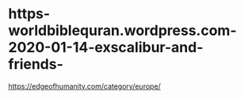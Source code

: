 # https-worldbiblequran.wordpress.com-2020-01-14-exscalibur-and-friends-
https://edgeofhumanity.com/category/europe/ 
